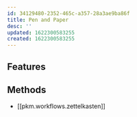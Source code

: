 ```yaml
---
id: 34129480-2352-465c-a357-28a3ae9ba86f
title: Pen and Paper
desc: ''
updated: 1622300583255
created: 1622300583255
---
```

<!-- see [[pkm.tools.dendron]] for an example -->

<!-- Short description about what this tool does. Ideally include a screenshot -->

## Features

<!-- What primary features does this tool have-->

## Methods

<!-- What [[pkm.methods]] is this tool well suited for?-->
- [[pkm.workflows.zettelkasten]]

